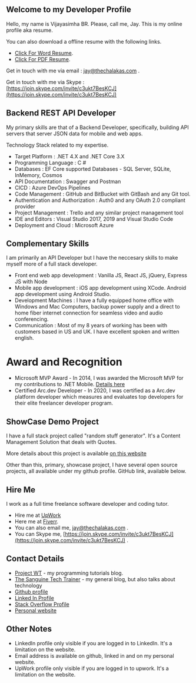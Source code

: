 ## Welcome to my Developer Profile

Hello, my name is Vijayasimha BR. Please, call me, Jay. This is my online profile aka resume. 

You can also download a offline resume with the following links. 

* [Click For Word Resume](resume/VijayasimhaBR.docx).
* [Click For PDF Resume](resume/VijayasimhaBR.pdf).

Get in touch with me via email : jay@thechalakas.com .

Get in touch with me via Skype : [https://join.skype.com/invite/c3ukt7BesKCJ](https://join.skype.com/invite/c3ukt7BesKCJ)

## Backend REST API Developer

My primary skills are that of a Backend Developer, specifically, building API servers that server JSON data for mobile and web apps. 

Technology Stack related to my expertise.

* Target Platform : .NET 4.X and .NET Core 3.X
* Programming Language : C # 
* Databases : EF Core supported Databases - SQL Server, SQLite, InMemory, Cosmos
* API Documentation : Swagger and Postman
* CICD : Azure DevOps Pipelines
* Code Management : GitHub and BitBucket with GitBash and any Git tool.
* Authentication and Authorization : Auth0 and any OAuth 2.0 compliant provider
* Project Management : Trello and any similar project management tool
* IDE and Editors : Visual Studio 2017, 2019 and Visual Studio Code
* Deployment and Cloud : Microsoft Azure

## Complementary Skills

I am primarily an API Developer but I have the neccesary skills to make myself more of a full stack developer. 

* Front end web app development : Vanilla JS, React JS, jQuery, Express JS with Node
* Mobile app development : iOS app development using XCode. Android app development using Android Studio.
* Development Machines : I have a fully equipped home office with Windows and Mac Computers, backup power supply and a direct to home fiber internet connection for seamless video and audio conferencing.
* Communication : Most of my 8 years of working has been with customers based in US and UK. I have excellent spoken and written english.

# Award and Recognition

* Microsoft MVP Award - In 2014, I was awarded the Microsoft MVP for my contributions to .NET Mobile. [Details here](https://mvp.microsoft.com/en-us/PublicProfile/5000415)
* Certified Arc.dev Developer - In 2020, I was certified as a Arc.dev platform developer which measures and evaluates top developers for their elite freelancer developer program.

## ShowCase Demo Project

I have a full stack project called "random stuff generator". It's a Content Management Solution that deals with Quotes. 

More details about this project is available [on this website](https://jay-study-nildana.github.io/RandomStuffDocs/)

Other than this, primary, showcase project, I have several open source projects, all available under my github profile. GitHub link, available below.

## Hire Me

I work as a full time freelance software developer and coding tutor. 

* Hire me at [UpWork](https://www.upwork.com/fl/vijayasimhabr)
* Here me at [Fiverr](https://www.fiverr.com/jay_codeguy).  
* You can also email me, jay@thechalakas.com .
* You can Skype me, [https://join.skype.com/invite/c3ukt7BesKCJ](https://join.skype.com/invite/c3ukt7BesKCJ) .

## Contact Details

- [Project WT](https://medium.com/projectwt) - my programming tutorials blog.
- [The Sanguine Tech Trainer](https://medium.com/the-sanguine-tech-trainer) - my general blog, but also talks about technology
- [Github profile](https://github.com/Jay-study-nildana)
- [Linked In Profile](https://www.linkedin.com/in/vijayasimhabr)
- [Stack Overflow Profile](https://stackoverflow.com/story/vijayasimhabr)
- [Personal website](https://stories.thechalakas.com)

## Other Notes

- LinkedIn profile only visible if you are logged in to LinkedIn. It's a limitation on the website.
- Email address is available on github, linked in and on my personal website.
- UpWork profile only visible if you are logged in to upwork. It's a limitation on the website.
